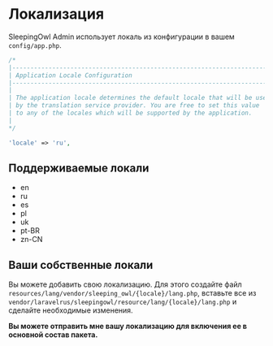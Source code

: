 # Локализация

SleepingOwl Admin использует локаль из конфигурации в вашем `config/app.php`.

```php
/*
|--------------------------------------------------------------------------
| Application Locale Configuration
|--------------------------------------------------------------------------
|
| The application locale determines the default locale that will be used
| by the translation service provider. You are free to set this value
| to any of the locales which will be supported by the application.
|
*/

'locale' => 'ru',
```

<a name="supported-locales"></a>
## Поддерживаемые локали

 - en
 - ru
 - es
 - pl
 - uk
 - pt-BR
 - zn-CN


<a name="custom-locales"></a>
## Ваши собственные локали

Вы можете добавить свою локализацию. Для этого создайте файл
`resources/lang/vendor/sleeping_owl/{locale}/lang.php`, вставьте все
из `vendor/laravelrus/sleepingowl/resource/lang/{locale}/lang.php` и
сделайте необходимые изменения.

**Вы можете отправить мне вашу локализацию для включения ее в основной состав пакета.**